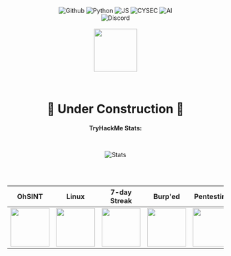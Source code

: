 <div align="center">

  ![Github](https://img.shields.io/badge/github-030303.svg?style=for-the-badge&logo=github&logoColor=ff69b4)
  ![Python](https://img.shields.io/badge/python-030303.svg?style=for-the-badge&logo=python&logoColor=ff69b4)
  ![JS](https://img.shields.io/badge/javascript-030303.svg?style=for-the-badge&logo=javascript&logoColor=ff69b4)
  ![CYSEC](https://img.shields.io/badge/cyber_security-030303.svg?style=for-the-badge&logo=tryhackme&logoColor=ff69b4)
  ![AI](https://img.shields.io/badge/ai_research-030303.svg?style=for-the-badge&logo=openai&logoColor=ff69b4)<br>
  ![Discord](https://img.shields.io/badge/discord-Hodd%231444-030303.svg?style=for-the-badge&logo=discord&logoColor=ff69b4)<br>
  <br>
  <img src="https://i.postimg.cc/NfJ7VXjn/lucy-lucyna.gif" width=100 height=100>
</div>  
<br>
<div align="center">
  <h1> 🚧 Under Construction 🚧 </h1>

</div>

 


<div align="center">

**TryHackMe Stats:**

<br>

![Stats](https://tryhackme-badges.s3.amazonaws.com/Hodd.png?)

<br><br>

OhSINT                     |  Linux                  | 7-day Streak                | Burp'ed | Pentesting |
---------------------------|--------------------------|-----------------------------|---|---|
<img src="https://tryhackme.com/img/badges/ohsint.svg" width=90 height=90> | <img src="https://tryhackme.com/img/badges/linux.svg" width=90 height=90> | <img src="https://tryhackme.com/img/badges/streak7.svg" width=90 height=90> | <img src="https://tryhackme.com/img/badges/burpsuite.svg" width=90 height=90> | <img src="https://tryhackme.com/img/badges/introtooffensivesecurity.svg" width=90 height=90> |

</div>
